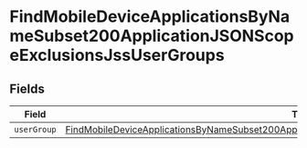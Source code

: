 # FindMobileDeviceApplicationsByNameSubset200ApplicationJSONScopeExclusionsJssUserGroups


## Fields

| Field                                                                                                                                                                                                                         | Type                                                                                                                                                                                                                          | Required                                                                                                                                                                                                                      | Description                                                                                                                                                                                                                   |
| ----------------------------------------------------------------------------------------------------------------------------------------------------------------------------------------------------------------------------- | ----------------------------------------------------------------------------------------------------------------------------------------------------------------------------------------------------------------------------- | ----------------------------------------------------------------------------------------------------------------------------------------------------------------------------------------------------------------------------- | ----------------------------------------------------------------------------------------------------------------------------------------------------------------------------------------------------------------------------- |
| `userGroup`                                                                                                                                                                                                                   | [FindMobileDeviceApplicationsByNameSubset200ApplicationJSONScopeExclusionsJssUserGroupsUserGroup](../../models/operations/findmobiledeviceapplicationsbynamesubset200applicationjsonscopeexclusionsjssusergroupsusergroup.md) | :heavy_minus_sign:                                                                                                                                                                                                            | N/A                                                                                                                                                                                                                           |